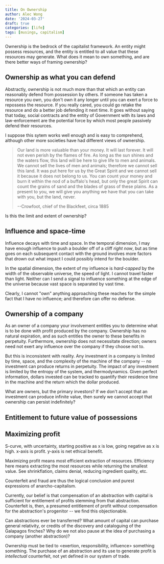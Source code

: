 ```yaml
---
title: On Ownership
author: Alec Wong
date: '2024-03-27'
draft: true
categories: [life]
tags: [musings, capitalism]
---
```


Ownership is the bedrock of the capitalist framework. An entity might possess
resources, and the entity is entitled to all value that these resources may
generate. What does it mean to own something, and are there better ways of
framing ownership?

<!--more-->

## Ownership as what you can defend

Abstractly, ownership is not much more than that which an entity can reasonably
defend from possession by others. If someone has taken a resource you own, you
don't own it any longer until you can exert a force to repossess the resource.
If you really cared, you could go retake the resource and do a better job
defending it next time. It goes without saying that today, social contracts and
the entity of Government with its laws and law-enforcement are the potential
force by which most people passively defend their resources.

I suppose this sytem works well enough and is easy to comprehend, although other
more societies have had different views of ownership.

> Our land is more valuable than your money. It will last forever. It will not even perish by the flames of fire. As long as the sun shines and the waters flow, this land will be here to give life to men and animals. We cannot sell the lives of men and animals; therefore we cannot sell this land. It was put here for us by the Great Spirit and we cannot sell it because it does not belong to us. You can count your money and burn it within the nod of a buffalo's head, but only the great Spirit can count the grains of sand and the blades of grass of these plains. As a present to you, we will give you anything we have that you can take with you, but the land, never.
>
> --Crowfoot, chief of the Blackfeet, circa 1885

Is this the limit and extent of ownership?

## Influence and space-time

Influence decays with time and space. In the temporal dimension, I may have
enough influence to push a boulder off of a cliff _right now_, but as time goes
on each subsequent contact with the ground involves more factors that drown out
what impact I could possibly intend for the boulder.

In the spatial dimension, the extent of my influence is _hard-capped_ by the
width of the observable universe, the speed of light. I cannot travel faster
than light. Neither can I send a signal to influence something at the edge of
the universe because vast space is separated by vast time.

Clearly, I cannot "own" anything approaching these reaches for the simple fact
that I have no influence; and therefore can offer no defense.

## Ownership of a company

As an owner of a company your involvement entitles you to determine what is to
be done with profit produced by the company. Ownership has no natural
expiration, and as such entitles the owner to these benefits in perpetuity.
Furthermore, ownership does not necessitate direction; owners need not exert any
influence over the company if they choose not to.

But this is inconsistent with reality. Any investment in a company is limited by
time, space, and the complexity of the machine of the company -- no investment
can produce returns in perpetuity. The impact of any investment is limited by
the entropy of the system, and thermodynamics. Given perfect information,
dollars invested can be tracked to quantify their residence time in the machine
and the return which the dollar produced.

What are owners, but the primary investors? If we don't accept that an
investment can produce infinite value, then surely we cannot accept that
ownership can persist indefinitely?




## Entitlement to future value of possessions

## Maximizing profit

S-curve, with uncertainty, starting positive as x is low, going negative as x is
high. x-axis is profit. y-axis is net ethical benefit.

Maximizing profit means most efficient extraction of resources. Efficiency here
means extracting the most resources while returning the smallest value. See
shrinkflation, claims denial, reducing ingredient quality, etc.

Counterfeit and fraud are thus the logical conclusion and purest expressions of
anarcho-capitalism.

Currently, our belief is that compensation of an abstraction with capital is
sufficient for entitlement of profits stemming from that abstraction.
Counterfeit is, then, a presumed entitlement of profit without compensation for
the abstraction's progenitor -- we find this objectionable.

Can abstractions ever be transferred? What amount of capital can purchase
general relativity, or credits of the discovery and cataloguing of the Galapagos
finches? Why do we not also pause at the idea of purchasing a company (another
abstraction)?

Ownership must be tied to <exertion, responsibility, influence> something
something. The purchase of an abstraction and its use to generate profit is
*intellectual* counterfeit, not yet defined in our system of trade.

